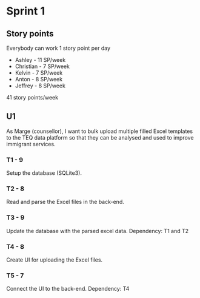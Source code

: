 # Sprint 1

## Story points

Everybody can work 1 story point per day

* Ashley    - 11 SP/week
* Christian - 7 SP/week
* Kelvin    - 7 SP/week
* Anton     - 8 SP/week
* Jeffrey   - 8 SP/week

41 story points/week

## U1 

As Marge (counsellor), I want to bulk upload multiple filled Excel templates to the TEQ data platform so that they can be analysed and used to improve immigrant services.

### T1 - 9

Setup the database (SQLite3).

### T2 - 8

Read and parse the Excel files in the back-end.

### T3 - 9

Update the database with the parsed excel data.
Dependency: T1 and T2

### T4 - 8

Create UI for uploading the Excel files.

### T5 - 7

Connect the UI to the back-end.
Dependency: T4

